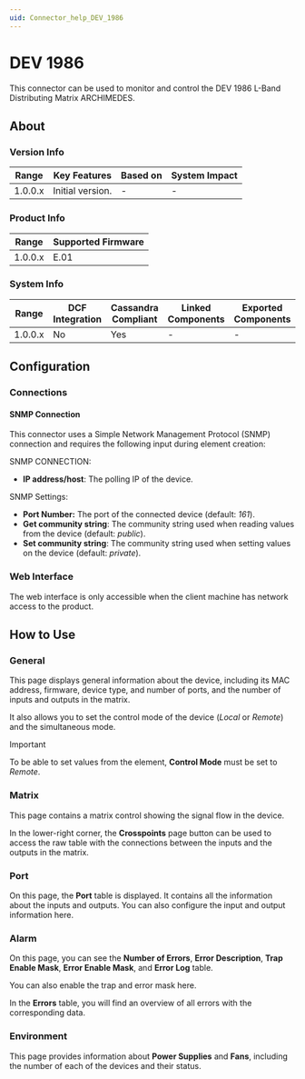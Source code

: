 ```yaml
---
uid: Connector_help_DEV_1986
---
```


# DEV 1986

This connector can be used to monitor and control the DEV 1986 L-Band Distributing Matrix ARCHIMEDES.

## About

### Version Info

| Range   | Key Features     | Based on | System Impact |
|---------|------------------|----------|---------------|
| 1.0.0.x | Initial version. | -        | -             |

### Product Info

| Range     | Supported Firmware     |
|-----------|------------------------|
| 1.0.0.x   | E.01          |

### System Info

| Range     | DCF Integration     | Cassandra Compliant     | Linked Components    | Exported Components    |
|-----------|---------------------|-------------------------|----------------------|------------------------|
| 1.0.0.x   | No                  | Yes                     | -                    | -                      |

## Configuration

### Connections

#### SNMP Connection

This connector uses a Simple Network Management Protocol (SNMP) connection and requires the following input during element creation:

SNMP CONNECTION:

- **IP address/host**: The polling IP of the device.

SNMP Settings:

- **Port Number:** The port of the connected device (default: *161*).
- **Get community string**: The community string used when reading values from the device (default: *public*).
- **Set community string**: The community string used when setting values on the device (default: *private*).

### Web Interface

The web interface is only accessible when the client machine has network access to the product.

## How to Use

### General

This page displays general information about the device, including its MAC address, firmware, device type, and number of ports, and the number of inputs and outputs in the matrix.

It also allows you to set the control mode of the device (*Local* or *Remote*) and the simultaneous mode.

> [!IMPORTANT]
> To be able to set values from the element, **Control Mode** must be set to *Remote*.

### Matrix

This page contains a matrix control showing the signal flow in the device.

In the lower-right corner, the **Crosspoints** page button can be used to access the raw table with the connections between the inputs and the outputs in the matrix.

### Port

On this page, the **Port** table is displayed. It contains all the information about the inputs and outputs. You can also configure the input and output information here.

### Alarm

On this page, you can see the **Number of Errors**, **Error Description**, **Trap Enable Mask**, **Error Enable Mask**, and **Error Log** table.

You can also enable the trap and error mask here.

In the **Errors** table, you will find an overview of all errors with the corresponding data.

### Environment

This page provides information about **Power Supplies** and **Fans**, including the number of each of the devices and their status.
